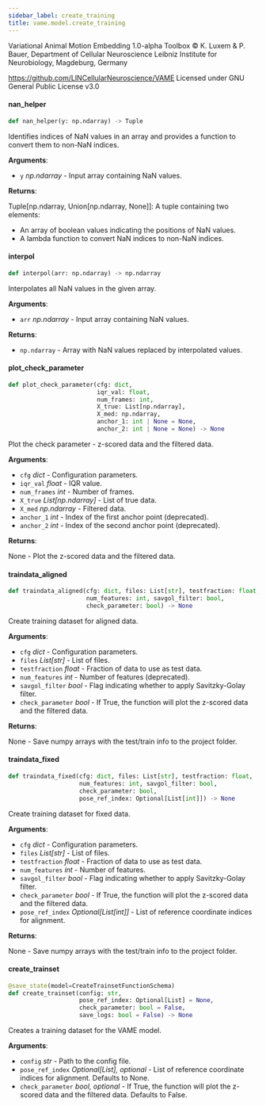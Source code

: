 ```yaml
---
sidebar_label: create_training
title: vame.model.create_training
---
```


Variational Animal Motion Embedding 1.0-alpha Toolbox
© K. Luxem &amp; P. Bauer, Department of Cellular Neuroscience
Leibniz Institute for Neurobiology, Magdeburg, Germany

https://github.com/LINCellularNeuroscience/VAME
Licensed under GNU General Public License v3.0

#### nan\_helper

```python
def nan_helper(y: np.ndarray) -> Tuple
```

Identifies indices of NaN values in an array and provides a function to convert them to non-NaN indices.

**Arguments**:

- `y` _np.ndarray_ - Input array containing NaN values.
  

**Returns**:

  Tuple[np.ndarray, Union[np.ndarray, None]]: A tuple containing two elements:
  - An array of boolean values indicating the positions of NaN values.
  - A lambda function to convert NaN indices to non-NaN indices.

#### interpol

```python
def interpol(arr: np.ndarray) -> np.ndarray
```

Interpolates all NaN values in the given array.

**Arguments**:

- `arr` _np.ndarray_ - Input array containing NaN values.
  

**Returns**:

- `np.ndarray` - Array with NaN values replaced by interpolated values.

#### plot\_check\_parameter

```python
def plot_check_parameter(cfg: dict,
                         iqr_val: float,
                         num_frames: int,
                         X_true: List[np.ndarray],
                         X_med: np.ndarray,
                         anchor_1: int | None = None,
                         anchor_2: int | None = None) -> None
```

Plot the check parameter - z-scored data and the filtered data.

**Arguments**:

- `cfg` _dict_ - Configuration parameters.
- `iqr_val` _float_ - IQR value.
- `num_frames` _int_ - Number of frames.
- `X_true` _List[np.ndarray]_ - List of true data.
- `X_med` _np.ndarray_ - Filtered data.
- `anchor_1` _int_ - Index of the first anchor point (deprecated).
- `anchor_2` _int_ - Index of the second anchor point (deprecated).
  

**Returns**:

  None - Plot the z-scored data and the filtered data.

#### traindata\_aligned

```python
def traindata_aligned(cfg: dict, files: List[str], testfraction: float,
                      num_features: int, savgol_filter: bool,
                      check_parameter: bool) -> None
```

Create training dataset for aligned data.

**Arguments**:

- `cfg` _dict_ - Configuration parameters.
- `files` _List[str]_ - List of files.
- `testfraction` _float_ - Fraction of data to use as test data.
- `num_features` _int_ - Number of features (deprecated).
- `savgol_filter` _bool_ - Flag indicating whether to apply Savitzky-Golay filter.
- `check_parameter` _bool_ - If True, the function will plot the z-scored data and the filtered data.
  

**Returns**:

  None - Save numpy arrays with the test/train info to the project folder.

#### traindata\_fixed

```python
def traindata_fixed(cfg: dict, files: List[str], testfraction: float,
                    num_features: int, savgol_filter: bool,
                    check_parameter: bool,
                    pose_ref_index: Optional[List[int]]) -> None
```

Create training dataset for fixed data.

**Arguments**:

- `cfg` _dict_ - Configuration parameters.
- `files` _List[str]_ - List of files.
- `testfraction` _float_ - Fraction of data to use as test data.
- `num_features` _int_ - Number of features.
- `savgol_filter` _bool_ - Flag indicating whether to apply Savitzky-Golay filter.
- `check_parameter` _bool_ - If True, the function will plot the z-scored data and the filtered data.
- `pose_ref_index` _Optional[List[int]]_ - List of reference coordinate indices for alignment.
  

**Returns**:

  None - Save numpy arrays with the test/train info to the project folder.

#### create\_trainset

```python
@save_state(model=CreateTrainsetFunctionSchema)
def create_trainset(config: str,
                    pose_ref_index: Optional[List] = None,
                    check_parameter: bool = False,
                    save_logs: bool = False) -> None
```

Creates a training dataset for the VAME model.

**Arguments**:

- `config` _str_ - Path to the config file.
- `pose_ref_index` _Optional[List], optional_ - List of reference coordinate indices for alignment. Defaults to None.
- `check_parameter` _bool, optional_ - If True, the function will plot the z-scored data and the filtered data. Defaults to False.

